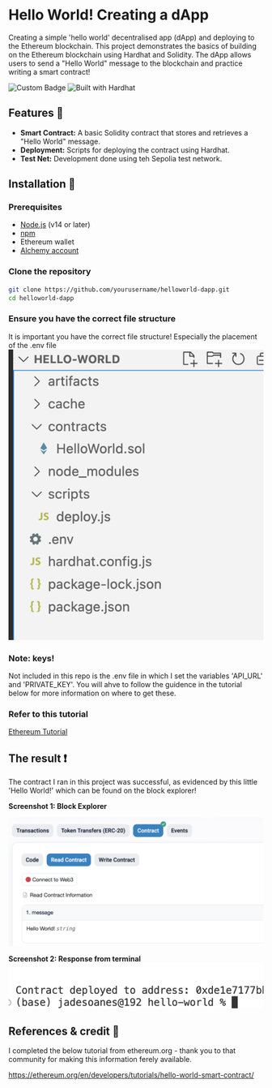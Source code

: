 # Hello World! Creating a dApp
Creating a simple 'hello world' decentralised app (dApp) and deploying to the Ethereum blockchain. This project demonstrates the basics of building on the Ethereum blockchain using Hardhat and Solidity. The dApp allows users to send a "Hello World" message to the blockchain and practice writing a smart contract!

![Custom Badge](https://img.shields.io/badge/First_dApp-blue)
![Built with Hardhat](https://img.shields.io/badge/Built_with_Hardhat-yellow)

## Features 📝
- **Smart Contract:** A basic Solidity contract that stores and retrieves a "Hello World" message.
- **Deployment:** Scripts for deploying the contract using Hardhat.
- **Test Net:** Development done using teh Sepolia test network.

## Installation 🧰

### Prerequisites
- [Node.js](https://nodejs.org/) (v14 or later)
- [npm](https://www.npmjs.com/) 
- Ethereum wallet
- [Alchemy account](https://www.alchemy.com/)



### Clone the repository
```bash
git clone https://github.com/yourusername/helloworld-dapp.git
cd helloworld-dapp
```

### Ensure you have the correct file structure
It is important you have the correct file structure! Especially the placement of the .env file
![Example File Structure](images/fileconfig.png)


### Note: keys!
Not included in this repo is the .env file in which I set the variables 'API_URL' and 'PRIVATE_KEY'. You will ahve to follow the guidence in the tutorial below for more information on where to get these.


### Refer to this tutorial
[Ethereum Tutorial](https://ethereum.org/en/developers/tutorials/hello-world-smart-contract/)


## The result ❗
The contract I ran in this project was successful, as evidenced by this little 'Hello World!' which can be found on the block explorer!

**Screenshot 1: Block Explorer**

!['Hello World!' shown as the contract on the block scanner](images/result1.png)



**Screenshot 2: Response from terminal**
![Confirmation of deployment from the terminal](images/result2.png)

## References & credit 🌟
I completed the below tutorial from ethereum.org - thank you to that community for making this information ferely available.

https://ethereum.org/en/developers/tutorials/hello-world-smart-contract/



